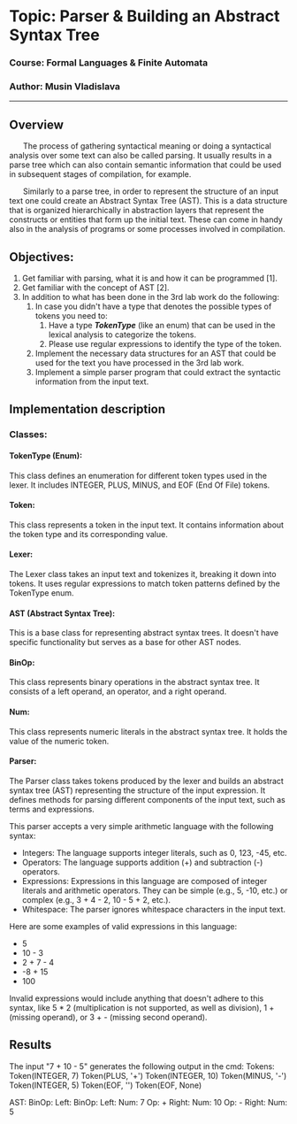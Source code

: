 # Topic: Parser & Building an Abstract Syntax Tree

### Course: Formal Languages & Finite Automata
### Author: Musin Vladislava

----

## Overview
&ensp;&ensp;&ensp; The process of gathering syntactical meaning or doing a syntactical analysis over some text can also be called parsing. It usually results in a parse tree which can also contain semantic information that could be used in subsequent stages of compilation, for example.

&ensp;&ensp;&ensp; Similarly to a parse tree, in order to represent the structure of an input text one could create an Abstract Syntax Tree (AST). This is a data structure that is organized hierarchically in abstraction layers that represent the constructs or entities that form up the initial text. These can come in handy also in the analysis of programs or some processes involved in compilation.


## Objectives:
1. Get familiar with parsing, what it is and how it can be programmed [1].
2. Get familiar with the concept of AST [2].
3. In addition to what has been done in the 3rd lab work do the following:
   1. In case you didn't have a type that denotes the possible types of tokens you need to:
      1. Have a type __*TokenType*__ (like an enum) that can be used in the lexical analysis to categorize the tokens.
      2. Please use regular expressions to identify the type of the token.
   2. Implement the necessary data structures for an AST that could be used for the text you have processed in the 3rd lab work.
   3. Implement a simple parser program that could extract the syntactic information from the input text.

## Implementation description
### Classes:
#### TokenType (Enum):
This class defines an enumeration for different token types used in the lexer. It includes INTEGER, PLUS, MINUS, and EOF (End Of File) tokens.

#### Token:
This class represents a token in the input text. It contains information about the token type and its corresponding value.

#### Lexer:
The Lexer class takes an input text and tokenizes it, breaking it down into tokens. It uses regular expressions to match token patterns defined by the TokenType enum.

#### AST (Abstract Syntax Tree):
This is a base class for representing abstract syntax trees. It doesn't have specific functionality but serves as a base for other AST nodes.

#### BinOp:
This class represents binary operations in the abstract syntax tree. It consists of a left operand, an operator, and a right operand.

#### Num:
This class represents numeric literals in the abstract syntax tree. It holds the value of the numeric token.

#### Parser:
The Parser class takes tokens produced by the lexer and builds an abstract syntax tree (AST) representing the structure of the input expression. It defines methods for parsing different components of the input text, such as terms and expressions.

This parser accepts a very simple arithmetic language with the following syntax:

* Integers: The language supports integer literals, such as 0, 123, -45, etc.
* Operators: The language supports addition (+) and subtraction (-) operators.
* Expressions: Expressions in this language are composed of integer literals and arithmetic operators. They can be simple (e.g., 5, -10, etc.) or complex (e.g., 3 + 4 - 2, 10 - 5 + 2, etc.).
* Whitespace: The parser ignores whitespace characters in the input text.


Here are some examples of valid expressions in this language:

* 5
* 10 - 3
* 2 + 7 - 4
* -8 + 15
* 100

Invalid expressions would include anything that doesn't adhere to this syntax, like 5 * 2 (multiplication is not supported, as well as division), 1 + (missing operand), or 3 + - (missing second operand).

## Results
 The input "7 + 10 - 5" generates the following output in the cmd:
Tokens:
Token(INTEGER, 7)
Token(PLUS, '+')
Token(INTEGER, 10)
Token(MINUS, '-')
Token(INTEGER, 5)
Token(EOF, '')
Token(EOF, None)

AST:
BinOp:
  Left:
    BinOp:
      Left:
        Num: 7
      Op: +
      Right:
        Num: 10
  Op: -
  Right:
    Num: 5
